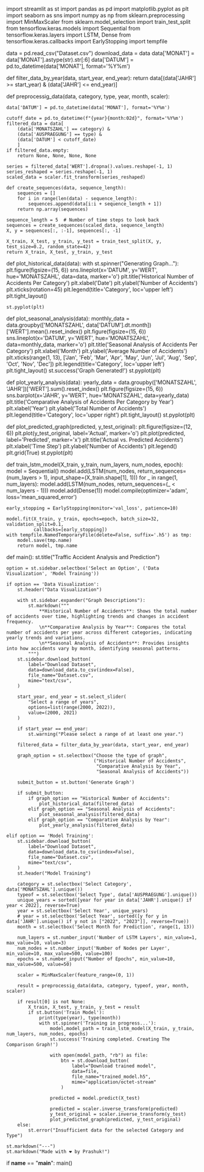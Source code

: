 import streamlit as st
import pandas as pd
import matplotlib.pyplot as plt
import seaborn as sns
import numpy as np
from sklearn.preprocessing import MinMaxScaler
from sklearn.model_selection import train_test_split
from tensorflow.keras.models import Sequential
from tensorflow.keras.layers import LSTM, Dense
from tensorflow.keras.callbacks import EarlyStopping
import tempfile

data = pd.read_csv("Dataset.csv")
download_data = data
data['MONAT'] = data['MONAT'].astype(str).str[:6]
data['DATUM'] = pd.to_datetime(data['MONAT'], format='%Y%m')


def filter_data_by_year(data, start_year, end_year):
    return data[(data['JAHR'] >= start_year) & (data['JAHR'] <= end_year)]


def preprocessig_data(data, category, type, year, month, scaler):
    
    data['DATUM'] = pd.to_datetime(data['MONAT'], format='%Y%m')

    cutoff_date = pd.to_datetime(f"{year}{month:02d}", format='%Y%m')
    filtered_data = data[
        (data['MONATSZAHL'] == category) &
        (data['AUSPRAEGUNG'] == type) &
        (data['DATUM'] < cutoff_date)
        ]
    if filtered_data.empty:
        return None, None, None, None

    series = filtered_data['WERT'].dropna().values.reshape(-1, 1)
    series_reshaped = series.reshape(-1, 1)
    scaled_data = scaler.fit_transform(series_reshaped)

    def create_sequences(data, sequence_length):
        sequences = []
        for i in range(len(data) - sequence_length):
            sequences.append(data[i:i + sequence_length + 1])
        return np.array(sequences)

    sequence_length = 5  # Number of time steps to look back
    sequences = create_sequences(scaled_data, sequence_length)
    X, y = sequences[:, :-1], sequences[:, -1]

    X_train, X_test, y_train, y_test = train_test_split(X, y, test_size=0.2, random_state=42)
    return X_train, X_test, y_train, y_test

def plot_historical_data(data):
    with st.spinner("Generating Graph..."):
        plt.figure(figsize=(15, 6))
        sns.lineplot(x='DATUM', y='WERT', hue='MONATSZAHL', data=data, marker='o')
        plt.title('Historical Number of Accidents Per Category')
        plt.xlabel('Date')
        plt.ylabel('Number of Accidents')
        plt.xticks(rotation=45)
        plt.legend(title='Category', loc='upper left')
        plt.tight_layout()

    st.pyplot(plt)

def plot_seasonal_analysis(data):
    monthly_data = data.groupby(['MONATSZAHL', data['DATUM'].dt.month])['WERT'].mean().reset_index()
    plt.figure(figsize=(15, 6))
    sns.lineplot(x='DATUM', y='WERT', hue='MONATSZAHL', data=monthly_data, marker='o')
    plt.title('Seasonal Analysis of Accidents Per Category')
    plt.xlabel('Month')
    plt.ylabel('Average Number of Accidents')
    plt.xticks(range(1, 13), ['Jan', 'Feb', 'Mar', 'Apr', 'May', 'Jun', 'Jul', 'Aug', 'Sep', 'Oct', 'Nov', 'Dec'])
    plt.legend(title='Category', loc='upper left')
    plt.tight_layout()
    st.success('Graph Generated!')
    st.pyplot(plt)

def plot_yearly_analysis(data):
    yearly_data = data.groupby(['MONATSZAHL', 'JAHR'])['WERT'].sum().reset_index()
    plt.figure(figsize=(15, 6))
    sns.barplot(x='JAHR', y='WERT', hue='MONATSZAHL', data=yearly_data)
    plt.title('Comparative Analysis of Accidents Per Category by Year')
    plt.xlabel('Year')
    plt.ylabel('Total Number of Accidents')
    plt.legend(title='Category', loc='upper right')
    plt.tight_layout()
    st.pyplot(plt)


def plot_predicted_graph(predicted, y_test_original):
    plt.figure(figsize=(12, 6))
    plt.plot(y_test_original, label='Actual', marker='o')
    plt.plot(predicted, label='Predicted', marker='x')
    plt.title('Actual vs. Predicted Accidents')
    plt.xlabel('Time Step')
    plt.ylabel('Number of Accidents')
    plt.legend()
    plt.grid(True)
    st.pyplot(plt)


def train_lstm_model(X_train, y_train, num_layers, num_nodes, epoch):
    model = Sequential()
    model.add(LSTM(num_nodes, return_sequences=(num_layers > 1), input_shape=(X_train.shape[1], 1)))
    for _ in range(1, num_layers):
        model.add(LSTM(num_nodes, return_sequences=(_ < num_layers - 1)))
    model.add(Dense(1))
    model.compile(optimizer='adam', loss='mean_squared_error')

    early_stopping = EarlyStopping(monitor='val_loss', patience=10)

    model.fit(X_train, y_train, epochs=epoch, batch_size=32, validation_split=0.1,
              callbacks=[early_stopping])
    with tempfile.NamedTemporaryFile(delete=False, suffix='.h5') as tmp:
        model.save(tmp.name)
        return model, tmp.name


def main():
    st.title("Traffic Accident Analysis and Prediction")

    option = st.sidebar.selectbox('Select an Option', ('Data Visualization', 'Model Training'))

    if option == 'Data Visualization':
        st.header("Data Visualization")

        with st.sidebar.expander("Graph Descriptions"):
            st.markdown("""
                **Historical Number of Accidents**: Shows the total number of accidents over time, highlighting trends and changes in accident frequency.
                \n**Comparative Analysis by Year**: Compares the total number of accidents per year across different categories, indicating yearly trends and variations.
                \n**Seasonal Analysis of Accidents**: Provides insights into how accidents vary by month, identifying seasonal patterns.
            """)
        st.sidebar.download_button(
            label="Download Dataset",
            data=download_data.to_csv(index=False),
            file_name="Dataset.csv",
            mime="text/csv",
        )

        start_year, end_year = st.select_slider(
            "Select a range of years",
            options=list(range(2000, 2022)),
            value=(2000, 2021)
        )

        if start_year == end_year:
            st.warning("Please select a range of at least one year.")

        filtered_data = filter_data_by_year(data, start_year, end_year)

        graph_option = st.selectbox("Choose the type of graph",
                                    ("Historical Number of Accidents",
                                     "Comparative Analysis by Year",
                                     "Seasonal Analysis of Accidents"))

        submit_button = st.button('Generate Graph')

        if submit_button:
            if graph_option == "Historical Number of Accidents":
                plot_historical_data(filtered_data)
            elif graph_option == "Seasonal Analysis of Accidents":
                plot_seasonal_analysis(filtered_data)
            elif graph_option == "Comparative Analysis by Year":
                plot_yearly_analysis(filtered_data)

    elif option == 'Model Training':
        st.sidebar.download_button(
            label="Download Dataset",
            data=download_data.to_csv(index=False),
            file_name="Dataset.csv",
            mime="text/csv",
        )
        st.header("Model Training")

        category = st.selectbox('Select Category', data['MONATSZAHL'].unique())
        typeof = st.selectbox('Select Type', data['AUSPRAEGUNG'].unique())
        unique_years = sorted([year for year in data['JAHR'].unique() if year < 2022], reverse=True)
        year = st.selectbox('Select Year', unique_years)
        # year = st.selectbox('Select Year', sorted([y for y in data['JAHR'].unique() if y not in ["2022", "2023"]], reverse=True))
        month = st.selectbox('Select Month for Prediction', range(1, 13))

        num_layers = st.number_input('Number of LSTM Layers', min_value=1, max_value=10, value=3)
        num_nodes = st.number_input('Number of Nodes per Layer', min_value=10, max_value=500, value=100)
        epochs = st.number_input("Number of Epochs", min_value=10, max_value=500, value=50)

        scaler = MinMaxScaler(feature_range=(0, 1))

        result = preprocessig_data(data, category, typeof, year, month, scaler)

        if result[0] is not None:
            X_train, X_test, y_train, y_test = result
            if st.button('Train Model'):
                print(type(year), type(month))
                with st.spinner('Training in progress...'):
                    model,model_path = train_lstm_model(X_train, y_train, num_layers, num_nodes, epochs)
                    st.success('Training completed. Creating The Comparison Graph!')

                    with open(model_path, "rb") as file:
                        btn = st.download_button(
                            label="Download trained model",
                            data=file,
                            file_name="trained_model.h5",
                            mime="application/octet-stream"
                        )

                    predicted = model.predict(X_test)

                    predicted = scaler.inverse_transform(predicted)
                    y_test_original = scaler.inverse_transform(y_test)
                    plot_predicted_graph(predicted, y_test_original)
        else:
            st.error("Insufficient data for the selected Category and Type")

    st.markdown("---") 
    st.markdown("Made with ❤ by Prashuk!")

if __name__ == "__main__":
    main()
